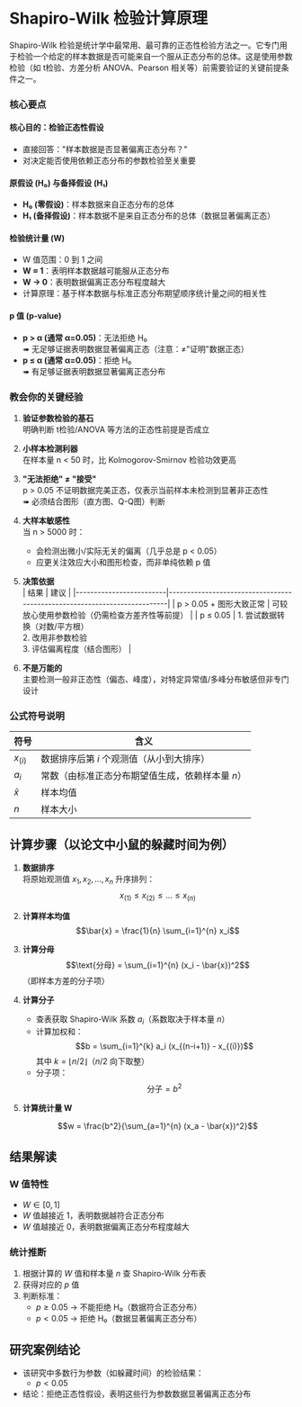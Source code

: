 # Shapiro-Wilk 检验计算原理
Shapiro-Wilk 检验是统计学中最常用、最可靠的正态性检验方法之一。它专门用于检验一个给定的样本数据是否可能来自一个服从正态分布的总体。这是使用参数检验（如 t检验、方差分析 ANOVA、Pearson 相关等）前需要验证的关键前提条件之一。

### 核心要点

#### 核心目的：检验正态性假设
- 直接回答："样本数据是否显著偏离正态分布？"
- 对决定能否使用依赖正态分布的参数检验至关重要

#### 原假设 (H₀) 与备择假设 (H₁)
- **H₀ (零假设)**：样本数据来自正态分布的总体  
- **H₁ (备择假设)**：样本数据不是来自正态分布的总体（数据显著偏离正态）

#### 检验统计量 (W)
- W 值范围：0 到 1 之间  
- **W ≈ 1**：表明样本数据越可能服从正态分布  
- **W → 0**：表明数据偏离正态分布程度越大  
- 计算原理：基于样本数据与标准正态分布期望顺序统计量之间的相关性

#### p 值 (p-value)
- **p > α (通常 α=0.05)**：无法拒绝 H₀  
   ➠ 无足够证据表明数据显著偏离正态（注意：≠"证明"数据正态）  
- **p ≤ α (通常 α=0.05)**：拒绝 H₀  
  ➠ 有足够证据表明数据显著偏离正态分布

### 教会你的关键经验
1. **验证参数检验的基石**  
   明确判断 t检验/ANOVA 等方法的正态性前提是否成立  
   
2. **小样本检测利器**  
   在样本量 n < 50 时，比 Kolmogorov-Smirnov 检验功效更高  
   
3. **"无法拒绝" ≠ "接受"**  
   p > 0.05 不证明数据完美正态，仅表示当前样本未检测到显著非正态性  
   ➠ 必须结合图形（直方图、Q-Q图）判断  
   
4. **大样本敏感性**  
   当 n > 5000 时：  
   - 会检测出微小/实际无关的偏离（几乎总是 p < 0.05）  
   - 应更关注效应大小和图形检查，而非单纯依赖 p 值  
   
5. **决策依据**  
   | 结果                    | 建议                                                                     |
   |-------------------------|--------------------------------------------------------------------------|
   | p > 0.05 + 图形大致正常 | 可较放心使用参数检验（仍需检查方差齐性等前提）                             |
   | p ≤ 0.05                | 1. 尝试数据转换（对数/平方根）<br>2. 改用非参数检验<br>3. 评估偏离程度（结合图形） |

6. **不是万能的**  
   主要检测一般非正态性（偏态、峰度），对特定异常值/多峰分布敏感但非专门设计







### 公式符号说明
| 符号 | 含义 |
|------|------|
| $x_{(i)}$ | 数据排序后第 $i$ 个观测值（从小到大排序） |
| $a_i$ | 常数（由标准正态分布期望值生成，依赖样本量 $n$） |
| $\bar{x}$ | 样本均值 |
| $n$ | 样本大小 |

## 计算步骤（以论文中小鼠的躲藏时间为例）

1. **数据排序**  
   将原始观测值 $x_1, x_2, \dots, x_n$ 升序排列：
   $$x_{(1)} \leq x_{(2)} \leq \dots \leq x_{(n)}$$

2. **计算样本均值**
   $$\bar{x} = \frac{1}{n} \sum_{i=1}^{n} x_i$$

3. **计算分母**
   $$\text{分母} = \sum_{i=1}^{n} (x_i - \bar{x})^2$$
   （即样本方差的分子项）

4. **计算分子**
   - 查表获取 Shapiro-Wilk 系数 $a_i$（系数取决于样本量 $n$）
   - 计算加权和：
     $$b = \sum_{i=1}^{k} a_i (x_{(n-i+1)} - x_{(i)})$$
     其中 $k = \lfloor n/2 \rfloor$（$n/2$ 向下取整）
   - 分子项：
     $$\text{分子} = b^2$$

5. **计算统计量 W**
  
   $$w = \frac{b^2}{\sum_{a=1}^{n} (x_a - \bar{x})^2}$$

## 结果解读

### W 值特性
- $W \in [0, 1]$
- $W$ 值越接近 1，表明数据越符合正态分布
- $W$ 值越接近 0，表明数据偏离正态分布程度越大

### 统计推断
1. 根据计算的 $W$ 值和样本量 $n$ 查 Shapiro-Wilk 分布表
2. 获得对应的 $p$ 值
3. 判断标准：
   - $p \geq 0.05$ → 不能拒绝 H₀（数据符合正态分布）
   - $p < 0.05$ → 拒绝 H₀（数据显著偏离正态分布）

## 研究案例结论
- 该研究中多数行为参数（如躲藏时间）的检验结果：
  - $p < 0.05$
- 结论：拒绝正态性假设，表明这些行为参数数据显著偏离正态分布
